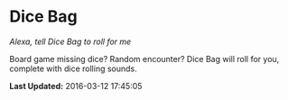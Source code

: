 # Dice Bag
*Alexa, tell Dice Bag to roll for me*

Board game missing dice?  Random encounter?  Dice Bag will roll for you, complete with dice rolling sounds.

**Last Updated:** 2016-03-12 17:45:05